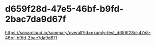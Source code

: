# d659f28d-47e5-46bf-b9fd-2bac7da9d67f
https://sonarcloud.io/summary/overall?id=examly-test_d659f28d-47e5-46bf-b9fd-2bac7da9d67f
